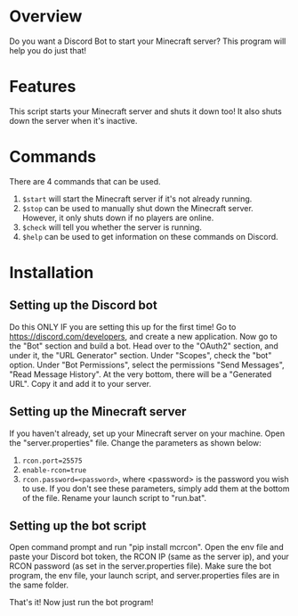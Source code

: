 # Overview
Do you want a Discord Bot to start your Minecraft server? This program will help you do just that!

# Features
This script starts your Minecraft server and shuts it down too! It also shuts down the server when it's inactive. 

# Commands
There are 4 commands that can be used. 
1. `$start` will start the Minecraft server if it's not already running. 
2. `$stop` can be used to manually shut down the Minecraft server. However, it only shuts down if no players are online. 
3. `$check` will tell you whether the server is running. 
4. `$help` can be used to get information on these commands on Discord.

# Installation
## Setting up the Discord bot
Do this ONLY IF you are setting this up for the first time!
Go to https://discord.com/developers, and create a new application. Now go to the "Bot" section and build a bot. Head over to the "OAuth2" section, and under it, the "URL Generator" section. Under "Scopes", check the "bot" option. Under "Bot Permissions", select the permissions "Send Messages", "Read Message History". At the very bottom, there will be a "Generated URL". Copy it and add it to your server.

## Setting up the Minecraft server
If you haven't already, set up your Minecraft server on your machine. Open the "server.properties" file. Change the parameters as shown below:
1. `rcon.port=25575`
2. `enable-rcon=true`
3. `rcon.password=<password>`, where \<password> is the password you wish to use. If you don't see these parameters, simply add them at the bottom of the file. 
Rename your launch script to "run.bat". 

## Setting up the bot script
Open command prompt and run "pip install mcrcon". Open the env file and paste your Discord bot token, the RCON IP (same as the server ip), and your RCON password (as set in the server.properties file). Make sure the bot program, the env file, your launch script, and server.properties files are in the same folder. 
  
That's it! Now just run the bot program! 
